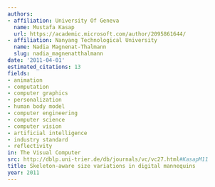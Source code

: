 ```yaml
---
authors:
- affiliation: University Of Geneva
  name: Mustafa Kasap
  url: https://academic.microsoft.com/author/2095861644/
- affiliation: Nanyang Technological University
  name: Nadia Magnenat-Thalmann
  slug: nadia_magnenatthalmann
date: '2011-04-01'
estimated_citations: 13
fields:
- animation
- computation
- computer graphics
- personalization
- human body model
- computer engineering
- computer science
- computer vision
- artificial intelligence
- industry standard
- reflectivity
in: The Visual Computer
src: http://dblp.uni-trier.de/db/journals/vc/vc27.html#KasapM11
title: Skeleton-aware size variations in digital mannequins
year: 2011
---
```

